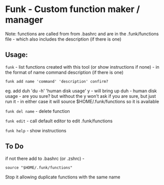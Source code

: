 # Funk - Custom function maker / manager

Note: functions are called from from .bashrc and are in the .funk/functions file - which also includes the description (if there is one)

## Usage: 

`funk` - list functions created with this tool (or show instructions if none) - in the format of name command description (if there is one)

`funk add name 'command' 'description' confirm?`

eg. add duh 'du -h' 'human disk usage' y - will bring up duh - human disk usage - are you sure? but without the y won't ask if you are sure, but just run it - in either case it will source $HOME/.funk/functions so it is available

`funk del name` - delete function

`funk edit` - call default editor to edit .funk/functions

`funk help` - show instructions

## To Do

if not there add to .bashrc (or .zshrc) -

`source "$HOME/.funk/functions"`

Stop it allowing duplicate functions with the same name

